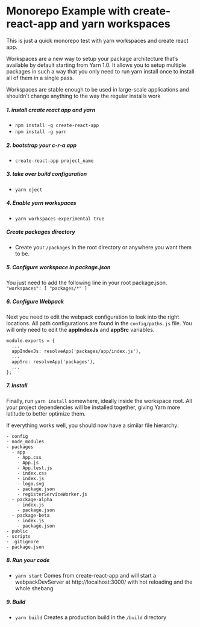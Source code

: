 # Monorepo Example with create-react-app and yarn workspaces

This is just a quick monorepo test with yarn workspaces and create react app.

Workspaces are a new way to setup your package architecture that’s available by default starting from Yarn 1.0. It allows you to setup multiple packages in such a way that you only need to run yarn install once to install all of them in a single pass.

Workspaces are stable enough to be used in large-scale applications and shouldn’t change anything to the way the regular installs work

##### 1. install create react app and yarn
- `npm install -g create-react-app`
- `npm install -g yarn`

##### 2. bootstrap your c-r-a app
- `create-react-app project_name`

##### 3. take over build configuration
- `yarn eject`

##### 4. Enable yarn workspaces
- `yarn workspaces-experimental true`

##### Create packages directory
- Create your `/packages` in the root directory or anywhere you want them to be.

##### 5. Configure workspace in package.json
You just need to add the following line in your root package.json.
`"workspaces": [
    "packages/*"
]`

##### 6. Configure Webpack
Next you need to edit the webpack configuration to look into the right locations. All path configurations are found in the `config/paths.js` file.
You will only need to edit the **appIndexJs** and **appSrc** variables.



    module.exports = {
      ...
      appIndexJs: resolveApp('packages/app/index.js'),
      ...
      appSrc: resolveApp('packages'),
      ...
    };

##### 7. Install
Finally, run `yarn install` somewhere, ideally inside the workspace root. All your project dependencies will be installed together, giving Yarn more latitude to better optimize them.

If everything works well, you should now have a similar file hierarchy:

    - config
    - node_modules
    - packages
      - app
        - App.css
        - App.js
        - App.test.js
        - index.css
        - index.js
        - logo.svg
        - package.json
        - registerServiceWorker.js
      - package-alpha
        - index.js
        - package.json
      - package-beta
        - index.js
        - package.json
    - public
    - scripts
    - .gitignore
    - package.json

##### 8. Run your code
- `yarn start` Comes from create-react-app and will start a webpackDevServer at http://localhost:3000/ with hot reloading and the whole shebang

##### 9. Build
- `yarn build` Creates a production build in the `/build` directory

